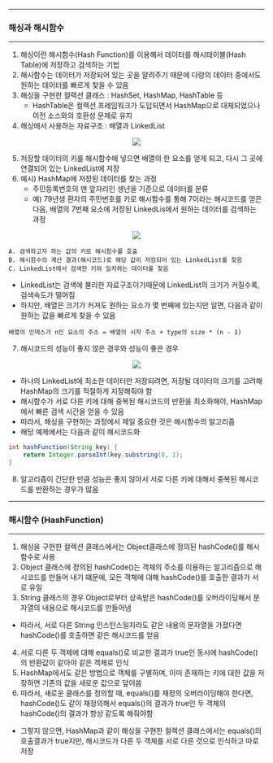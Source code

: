 -----
### 해싱과 해시함수
-----
1. 해싱이란 해시함수(Hash Function)를 이용해서 데이터를 해시테이블(Hash Table)에 저장하고 검색하는 기법
2. 해시함수는 데이터가 저장되어 있는 곳을 알려주기 때문에 다량의 데이터 중에서도 원하는 데이터를 빠르게 찾을 수 있음
3. 해싱을 구현한 컬렉션 클래스 : HashSet, HashMap, HashTable 등
   - HashTable은 컬렉션 프레임워크가 도입되면서 HashMap으로 대체되었으나 이전 소스와의 호환성 문제로 유지
4. 해싱에서 사용하는 자료구조 : 배열과 LinkedList
<div align="center">
<img src="https://github.com/sooyounghan/Java/assets/34672301/6bc7a5de-1a58-4c98-847a-e7d6feedbab0">
</div>

5. 저장할 데이터의 키를 해시함수에 넣으면 배열의 한 요소를 얻게 되고, 다시 그 곳에 연결되어 있는 LinkedList에 저장
6. 예시) HashMap에 저장된 데이터를 찾는 과정
   - 주민등록번호의 맨 앞자리인 생년을 기준으로 데이터를 분류
   - 예) 79년생 환자의 주민번호를 키로 해시함수를 통해 7이라는 해시코드를 얻은 다음, 배열의 7번째 요소에 저장된 LinkedLis에서 원하는 데이터를 검색하는 과정
<div align="center">
<img src="https://github.com/sooyounghan/Java/assets/34672301/b0cb7d19-c3b8-4d24-b164-d6ceb1be99f4">
</div>

```
A. 검색하고자 하는 값의 키로 해시함수를 호출
B. 해시함수의 계산 결과(해시코드)로 해당 값이 저장되어 있는 LinkedList를 찾음
C. LinkedList에서 검색한 키와 일치하는 데이터를 찾음
```

  - LinkedList는 검색에 불리한 자료구조이기때문에 LinkedList의 크기가 커질수록, 검색속도가 떨어짐
  - 하지만, 배열은 크기가 커져도 원하는 요소가 몇 번째에 있는지만 알면, 다음과 같이 원하는 값을 빠르게 찾을 수 있음
```
배열의 인덱스가 n인 요소의 주소 = 배열의 시작 주소 + type의 size * (n - 1)
```

7. 해시코드의 성능이 좋지 않은 경우와 성능이 좋은 경우
<div align="center">
<img src="https://github.com/sooyounghan/Java/assets/34672301/ddc63882-fa7d-420b-8a64-aec67444f96b">
</div>

  - 하나의 LinkedList에 최소한 데이터만 저장되려면, 저장될 데이터의 크기를 고려해 HashMap의 크기를 적절하게 지정해줘야 함
  - 해시함수가 서로 다른 키에 대해 중복된 해시코드의 반환을 최소화해야, HashMap에서 빠른 검색 시간을 얻을 수 있음
  - 따라서, 해싱을 구현하는 과정에서 제일 중요한 것은 해시함수의 알고리즘
  - 해당 예제에서는 다음과 같이 해시코드화
```java
int hashFunction(String key) {
    return Integer.parseInt(key.substring(0, 1);
}
```

8. 알고리즘이 간단한 만큼 성능은 좋지 않아서 서로 다른 키에 대해서 중복된 해시코드를 반환하는 경우가 많음

-----
### 해시함수 (HashFunction)
-----
1. 해싱을 구현한 컬렉션 클래스에서는 Object클래스에 정의된 hashCode()를 해시함수로 사용
2. Object 클래스에 정의된 hashCode()는 객체의 주소를 이용하는 알고리즘으로 해시코드를 만들어 내기 떄문에, 모든 객체에 대해 hashCode()를 호출한 결과가 서로 유일
3. String 클래스의 경우 Object로부터 상속받은 hashCode()를 오버라이딩해서 문자열의 내용으로 해시코드를 만들어냄
  - 따라서, 서로 다른 String 인스턴스일지라도 같은 내용의 문자열을 가졌다면 hashCode()를 호출하면 같은 해시코드를 얻음
4. 서로 다른 두 객체에 대해 equals()로 비교한 결과가 true인 동시에 hashCode()의 반환값이 같아야 같은 객체로 인식
5. HashMap에서도 같은 방법으로 객체를 구별하며, 이미 존재하는 키에 대한 값을 저장하면 기존의 값을 새로운 값으로 덮어씀
6. 따라서, 새로운 클래스를 정의할 때, equals()를 재정의 오버라이딩해야 한다면, hashCode()도 같이 재정의해서 equals()의 결과가 true인 두 객체의 hashCode()의 결과가 항상 같도록 해줘야함
  - 그렇지 않으면, HashMap과 같이 해싱을 구현한 컬렉션 클래스에서는 equals()의 호출결과가 true지만, 해시코드가 다른 두 객체를 서로 다른 것으로 인식하고 따로 저장
